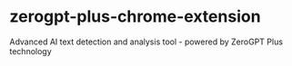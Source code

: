 # zerogpt-plus-chrome-extension
Advanced AI text detection and analysis tool - powered by ZeroGPT Plus technology
